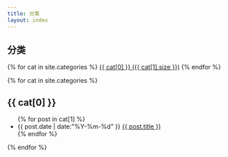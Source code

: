 ```yaml
---
title: 分类
layout: index
---
```


## 分类

<div id='tag_cloud'>
{% for cat in site.categories %}
<a href="#{{ cat[0] }}" title="{{ cat[0] }}" rel="{{ cat[1].size }}">{{ cat[0] }} ({{ cat[1].size }})</a>
{% endfor %}
</div>

{% for cat in site.categories %}
<section>
  <h2 class="listing-seperator" id="{{ cat[0] }}">{{ cat[0] }}</h2>
  <ul class="listing">
  {% for post in cat[1] %}
    <li class="listing-item">
    <time datetime="{{ post.date | date:"%Y-%m-%d" }}">{{ post.date | date:"%Y-%m-%d" }}</time>
    <a href="{{ site.url }}{{ post.url }}" title="{{ post.title }}">{{ post.title }}</a>
    </li>
  {% endfor %}
  </ul>
</section>
{% endfor %}
<script>
var _statcounter = _statcounter || [];
_statcounter.push({"tags": {"topic": "categories"}});
</script>